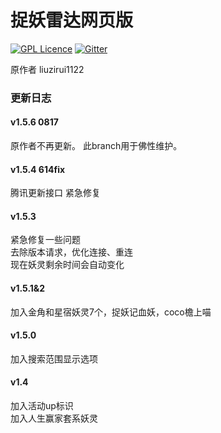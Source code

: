 # 捉妖雷达网页版

[![GPL Licence](https://badges.frapsoft.com/os/gpl/gpl.svg?v=103)](https://opensource.org/licenses/GPL-3.0/)  [![Gitter](https://badges.gitter.im/zhuoyao_radar/community.svg)](https://gitter.im/zhuoyao_radar/community?utm_source=badge&utm_medium=badge&utm_campaign=pr-badge)

原作者 liuzirui1122

### 更新日志

#### v1.5.6 0817
原作者不再更新。
此branch用于佛性维护。

#### v1.5.4 614fix   
腾讯更新接口 紧急修复

#### v1.5.3    
紧急修复一些问题    
去除版本请求，优化连接、重连    
现在妖灵剩余时间会自动变化     
 
#### v1.5.1&2   
加入金角和星宿妖灵7个，捉妖记血妖，coco檐上喵  

#### v1.5.0   
加入搜索范围显示选项   

#### v1.4   
加入活动up标识    
加入人生赢家套系妖灵  



